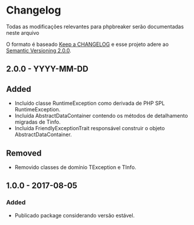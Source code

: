 # Changelog

Todas as modificações relevantes para phpbreaker serão documentadas neste arquivo

O formato é baseado [Keep a CHANGELOG](http://keepachangelog.com/) e esse projeto adere ao [Semantic Versioning 2.0.0](http://semver.org/).  

## 2.0.0 - YYYY-MM-DD

## Added
- Incluído classe RuntimeException como derivada de PHP SPL RuntimeException.
- Incluída AbstractDataContainer contendo os métodos de detalhamento migradas de Tinfo.
- Incluída FriendlyExceptionTrait responsável construir o objeto AbstractDataContainer.

## Removed
- Removido classes de domínio TException e TInfo.

## 1.0.0 - 2017-08-05

### Added
- Publicado package considerando versão estável.

